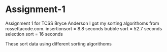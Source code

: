 # Assignment-1
Assignment 1 for TCSS
Bryce Anderson
I got my sorting algorithoms from rossettacode.com.
insertionsort = 8.8 seconds
bubble sort = 52.7 seconds
selection sort = 16 seconds

These sort data using different sorting algorithoms
